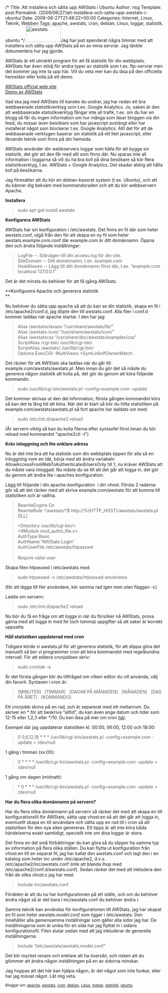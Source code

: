 /*
 Title: Att installera och sätta upp AWStats i Ubuntu
 Author: nsg
 Template: post
 Permalink: /2009/06/27/att-installera-och-satta-upp-awstats-i-ubuntu/
 Date: 2009-06-27T21:48:22+00:00
 Categories: Internet, Linux, Teknik, Webben
 Tags: apache, awstats, cron, debian, Linux, loggar, statistik, ubuntu
*/
<img class="alignright size-full wp-image-691" title="awstats" src="http://nsg.cc/wp-content/uploads/2009/06/awstats_logo4.png" alt="awstats" width="111" height="51" />Jag har just spenderat några timmar med att installera och sätta upp AWStats på en av mina servrar. Jag tänkte dokumentera hur jag gjorde.

AWStats är ett utmärkt program för att få statistik för din webbplats. AWStats har även stödj för andra typer av statistik som t.ex. ftp-servrar men det kommer jag inte ta upp här. Vill du veta mer kan du läsa på den officiella hemsidan eller kolla på ett demo.

[AWStats official web site][1]  
[Demo av AWStats][2]

Vad ska jag med AWStats till kanske du undrar, jag har redan ett bra webbaserade statistikverktyg som t.ex. Google Analytics. Jo, saken är den att webbaserade statistikverktyg fångar inte all trafik, t.ex. om du har en blogg så får du ingen information om hur många som läser bloggen via din feed, du missar även besökare som har javascript avstängt eller har installerat något som blockerar t.ex. Google Analytics. Allt det för att de webbaserade verktygen baserar sin statistik på ett litet javascript, eller liknande teknik som finns på din hemsida.

AWStats använder din webbservers loggar som källa för att bygga sin statistik, det gör att den får med allt som finns där. Nu sparas inte all information i loggarna så vill du ha bra koll på dina besökare så kör flera statistikverktyg, t.ex. AWStats + Google Analytics. Det skadar aldrig att hålla koll på besökarna.

Jag föresätter att du kör en debian-baserat system (t.ex. Ubuntu), och att du känner dig bekväm med kommandoraden och att du kör webbservern Apache.

**Installera**

> sudo apt-get install awstats

**Konfigurera AWStats**

AWStats har sin konfiguration i /etc/awstats. Det finns en fil där som heter awstats.conf, utgå från den för att skapa en ny fil som heter awstats.example.com.conf där example.com är ditt domännamn. Öppna den och ändra följande inställningar:

> LogFile -- Sökvägen till din access.log för din site.  
> SiteDomain -- Ditt domännamn, t.ex. example.com  
> HostAliases -- Lägg till ditt domännamn först där, t.ex. &#8220;example.com localhost 127.0.0.1&#8243;

Det är det minsta du behöver för att få igång AWStats.

**Konfigurera Apache och generera statistik  
**

Nu behöver du sätta upp apache så att du kan se din statistik, skapa en fil i /etc/apache2/conf.d, jag döpte den till awstats.conf. Alla filer i conf.d kommer laddas när apache startar. I den har jag:

> Alias /awstatsclasses &#8220;/usr/share/awstats/lib/&#8221;  
> Alias /awstats-icon/ &#8220;/usr/share/awstats/icon/&#8221;  
> Alias /awstatscss &#8220;/usr/share/doc/awstats/examples/css&#8221;  
> ScriptAlias /cgi-bin/ /usr/lib/cgi-bin/  
> ScriptAlias /awstats/ /usr/lib/cgi-bin/  
> Options ExecCGI -MultiViews +SymLinksIfOwnerMatch

Det räcker för att AWStats ska laddas när du går till example.com/awstats/awstats.pl. Men innan du gör det så måste du generera någon statistik att kolla på, det gör du genom att köra följande kommando:

> sudo /usr/lib/cgi-bin/awstats.pl -config=example.com -update

Det kommer skrivas ut den del information, första gången kommandot körs så kan det ta lång tid att köra. När det är klart så bör du hitta statistiken på example.com/awstats/awstats.pl så fort apache har laddats om med:

> sudo /etc/init.d/apache2 reload

(Är servern viktig så kan du kolla filerna efter syntaxfel först innan du kör reload med kommandot &#8220;apache2ctl -t&#8221;)

**Kräv inloggning och lite enklare adress**

Nu är det inte bra att ha statistik som din webbplats öppen för alla så en inloggning vore en idé, börja med att ändra variabeln AllowAccessFromWebToAuthenticatedUsersOnly till 1, nu kräver AWStats att du måste vara inloggad. Nu måste du se till att det går att logga in, det gör du genom att ändra lite i apaches konfiguration.

Lägg till följande i din apache-konfiguration  i din vhost. Första 2 raderna gör så att det räcker med att skriva example.com/awstats för att komma till statistiken och är valfria.

> RewriteEngine On  
> RewriteRule ^/awstats/?$ http://%{HTTP_HOST}/awstats/awstats.pl  [R,L]

> <Directory /usr/lib/cgi-bin/>  
> <IfModule mod\_authn\_file.c>  
> AuthType Basic  
> AuthName &#8220;AWStats Login&#8221;  
> AuthUserFile /etc/awstats/htpasswd  
> </IfModule>  
> Require valid-user  
> </Directory>

Skapa filen htpasswd i /etc/awstats med:

> sudo htpasswd -c /etc/awstats/htpasswd *användare*

(för att lägga till fler användare, kör samma rad igen men utan flaggan -c)

Ladda om servern:

> sudo /etc/init.d/apache2 reload

Nu bör du få en fråga om att logga in när du försöker nå AWStats, prova gärna med att logga in med fel (och tomma) uppgifter så att saker är korrekt uppsatta.

**Håll statistiken uppdaterad med cron**

Tidigare körde vi awstats.pl för att generera statistik, för att slippa göra det manuellt så ber vi programmer cron att köra kommandot med regelbundna intervall. För att editera cronjobben skriv:

> sudo crontab -e

Är det första gången blir du tillfrågad om vilken editor du vill använda, välj din favorit. Syntaxen i cron är:

> [MINUTER]   [TIMMAR]   [DAGAR PÅ MÅNADEN]   [MÅNADEN]   [DAG PÅ ÅRET]   [KOMMANDO]

Ett cronjobb skrivs på en rad, och är separerat med ett mellanrum. Du skriver en \* för att beskriva &#8220;alltid&#8221;, du kan även ange datum och tider som 12-15 eller 1,2,3 eller \*/10. Du kan läsa på mer om cron [här][3].

Exempel där jag uppdaterar statistiken kl. 00:00, 06:00, 12:00 och 18:00:

> 0 0,6,12,18 \* \* * /usr/lib/cgi-bin/awstats.pl -config=example.com -update > /dev/null

1 gång i timman (xx:00):

> 0 \* \* \* \* /usr/lib/cgi-bin/awstats.pl -config=example.com -update > /dev/null

1 gång om dagen (midnatt):

> \* 0 \* \* \* /usr/lib/cgi-bin/awstats.pl -config=example.com -update > /dev/null

**Har du flera olika domännamn på servern?**

Har du flera olika domännamn på servern så räcker det med att skapa en till konfigurationsfil för AWStats, sätta upp vhost:en så att det går att logga in, eventuellt skapa en till användare och sätta upp en rad till i cron så att statistiken för den nya siten genereras. Ett tipps är att inte köra båda händelserna exakt samtidigt, speciellt inte om dina loggar är stora.

Det finns en del små förbättringar du kan göra så du slipper ha samma typ av information på flera olika ställen. Du kan flytta ut konfiguration från vhost:en till en separat fil, jag har kallat den awstats.conf och lagt den i en katalog som heter inc under /etc/apache2, d.v.s. /etc/apache2/inc/awstats.conf (inte att blanda ihop med /etc/apache2/conf.d/awstats.conf). Sedan räcker det med att inkludera den från de olika vhost:s jag har med:

> Include inc/awstats.conf

Fördelen är att du nu har konfigurationen på ett ställe, och om du behöver ändra något så är det bara i inc/awstats.conf du behöver ändra i.

Samma teknik kan användas för konfigurationen till AWStats, jag har skapat en fil som heter *awstats.model.conf* som ligger i /etc/awstats. Den innehåller alla gemensamma inställningar som gäller alla sidor jag har. De inställningarna som är unika för en sida har jag flyttat in i sidans konfigurationsfil. Filen slutar sedan med att jag inkluderar de generella inställningarna:

> Include &#8220;/etc/awstats/awstats.model.conf&#8221;

Det blir mycket renare och enklare att ha översikt, och risken att du glömmer att ändra någon inställningen på en av sidorna minskar.

Jag hoppas att det här kan hjälpa någon, är det något som inte funkar, eller har jag missat något. Låt mig veta.

<small> <p class='technorati-tags'>
  Bloggar om: <a class='technorati-link' href='http://bloggar.se/om/apache' rel='tag' target='_self'>apache</a>, <a class='technorati-link' href='http://bloggar.se/om/awstats' rel='tag' target='_self'>awstats</a>, <a class='technorati-link' href='http://bloggar.se/om/cron' rel='tag' target='_self'>cron</a>, <a class='technorati-link' href='http://bloggar.se/om/debian' rel='tag' target='_self'>debian</a>, <a class='technorati-link' href='http://bloggar.se/om/Linux' rel='tag' target='_self'>Linux</a>, <a class='technorati-link' href='http://bloggar.se/om/loggar' rel='tag' target='_self'>loggar</a>, <a class='technorati-link' href='http://bloggar.se/om/statistik' rel='tag' target='_self'>statistik</a>, <a class='technorati-link' href='http://bloggar.se/om/ubuntu' rel='tag' target='_self'>ubuntu</a>
</p></small>

 [1]: http://awstats.sourceforge.net/
 [2]: http://www.nltechno.com/awstats/awstats.pl?config=destailleur.fr
 [3]: https://help.ubuntu.com/community/CronHowto